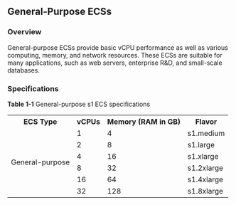 ## General-Purpose ECSs

### Overview

General-purpose ECSs provide basic vCPU performance as well as various
computing, memory, and network resources. These ECSs are suitable for many
applications, such as web servers, enterprise R&D, and small-scale databases.

### Specifications

**Table 1-1** General-purpose s1 ECS specifications
<table>
    <tr>
        <th>ECS Type</th>
        <th>vCPUs</th>
        <th>Memory (RAM in GB)</th>
        <th>Flavor</th>
    </tr>
    <tr>
        <td rowspan="6">General-purpose</td>
        <td>1</td>
        <td>4</td>
        <td>s1.medium</td>
    </tr>
    <tr>
        <td>2</td>
        <td>8</td>
        <td>s1.large</td>
    </tr>
    <tr>
        <td>4</td>
        <td>16</td>
        <td>s1.xlarge</td>
    </tr>
    <tr>
        <td>8</td>
        <td>32</td>
        <td>s1.2xlarge</td>
    </tr>
    <tr>
        <td>16</td>
        <td>64</td>
        <td>s1.4xlarge</td>
    </tr>
    <tr>
        <td>32</td>
        <td>128</td>
        <td>s1.8xlarge</td>
    </tr>
